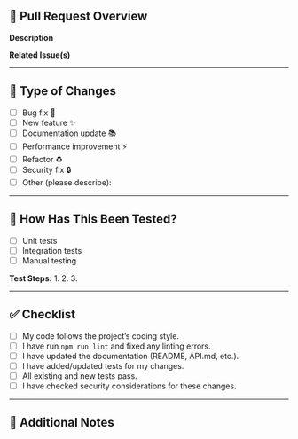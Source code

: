## 📌 Pull Request Overview

**Description**
<!-- Provide a clear and concise description of the changes in this PR. -->

**Related Issue(s)**
<!-- List related GitHub issues (e.g., Closes #123, Fixes #456). -->

---

## 🔄 Type of Changes
<!-- Please check the box that applies to this PR -->
- [ ] Bug fix 🐛
- [ ] New feature ✨
- [ ] Documentation update 📚
- [ ] Performance improvement ⚡
- [ ] Refactor ♻️
- [ ] Security fix 🔒
- [ ] Other (please describe):

---

## 🧪 How Has This Been Tested?
<!-- Describe the tests you ran and steps to reproduce -->
- [ ] Unit tests
- [ ] Integration tests
- [ ] Manual testing

**Test Steps:**
1. 
2. 
3. 

---

## ✅ Checklist
<!-- Check off each box once done -->
- [ ] My code follows the project’s coding style.
- [ ] I have run `npm run lint` and fixed any linting errors.
- [ ] I have updated the documentation (README, API.md, etc.).
- [ ] I have added/updated tests for my changes.
- [ ] All existing and new tests pass.
- [ ] I have checked security considerations for these changes.

---

## 💬 Additional Notes
<!-- Add any extra details, screenshots, or context -->
